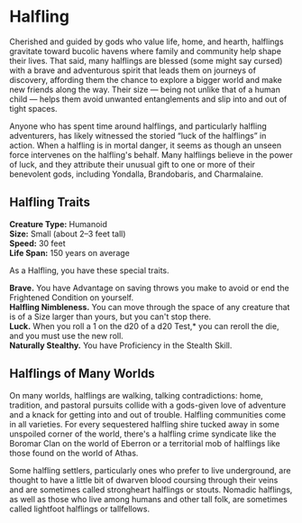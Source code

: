# Halfling

Cherished and guided by gods who value life, home, and hearth, halflings gravitate toward bucolic havens where family and community help shape their lives.
That said, many halflings are blessed (some might say cursed) with a brave and adventurous spirit that leads them on journeys of discovery, affording them the chance to explore a bigger world and make new friends along the way.
Their size — being not unlike that of a human child — helps them avoid unwanted entanglements and slip into and out of tight spaces.

Anyone who has spent time around halflings, and particularly halfling adventurers, has likely witnessed the storied “luck of the halflings” in action.
When a halfling is in mortal danger, it seems as though an unseen force intervenes on the halfling's behalf.
Many halflings believe in the power of luck, and they attribute their unusual gift to one or more of their benevolent gods, including Yondalla, Brandobaris, and Charmalaine.

## Halfling Traits

**Creature Type:** Humanoid  
**Size:** Small (about 2–3 feet tall)  
**Speed:** 30 feet  
**Life Span:** 150 years on average  

As a Halfling, you have these special traits.

**Brave.** You have Advantage on saving throws you make to avoid or end the Frightened Condition on yourself.  
**Halfling Nimbleness.** You can move through the space of any creature that is of a Size larger than yours, but you can't stop there.  
**Luck.** When you roll a 1 on the d20 of a d20 Test,* you can reroll the die, and you must use the new roll.  
**Naturally Stealthy.** You have Proficiency in the Stealth Skill.

## Halflings of Many Worlds

On many worlds, halflings are walking, talking contradictions: home, tradition, and pastoral pursuits collide with a gods-given love of adventure and a knack for getting into and out of trouble.
Halfling communities come in all varieties.
For every sequestered halfling shire tucked away in some unspoiled corner of the world, there's a halfling crime syndicate like the Boromar Clan on the world of Eberron or a territorial mob of halflings like those found on the world of Athas.

Some halfling settlers, particularly ones who prefer to live underground, are thought to have a little bit of dwarven blood coursing through their veins and are sometimes called strongheart halflings or stouts.
Nomadic halflings, as well as those who live among humans and other tall folk, are sometimes called lightfoot halflings or tallfellows.
